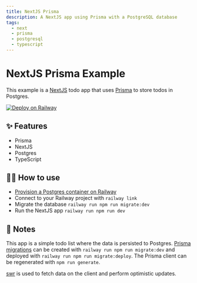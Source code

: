 ```yaml
---
title: NextJS Prisma
description: A NextJS app using Prisma with a PostgreSQL database
tags:
  - next
  - prisma
  - postgresql
  - typescript
---
```


# NextJS Prisma Example

This example is a [NextJS](https://nextjs.org/) todo app that uses
[Prisma](https://www.prisma.io/) to store todos in Postgres.

[![Deploy on Railway](https://railway.app/button.svg)](https://railway.app/new/template/HRZqTF)

## ✨ Features

- Prisma
- NextJS
- Postgres
- TypeScript

## 💁‍♀️ How to use

- [Provision a Postgres container on Railway](https://dev.new)
- Connect to your Railway project with `railway link`
- Migrate the database `railway run npm run migrate:dev`
- Run the NextJS app `railway run npm run dev`

## 📝 Notes

This app is a simple todo list where the data is persisted to Postgres. [Prisma
migrations](https://www.prisma.io/docs/concepts/components/prisma-migrate#prisma-migrate)
can be created with `railway run npm run migrate:dev` and deployed with `railway run npm run migrate:deploy`. The Prisma client can be regenerated with
`npm run generate`.

[swr](https://swr.vercel.app/) is used to fetch data on the client and perform optimistic updates.
